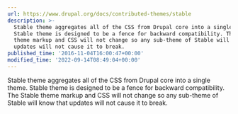```yaml
---
url: https://www.drupal.org/docs/contributed-themes/stable
description: >-
  Stable theme aggregates all of the CSS from Drupal core into a single theme.
  Stable theme is designed to be a fence for backward compatibility. The Stable
  theme markup and CSS will not change so any sub-theme of Stable will know that
  updates will not cause it to break.
published_time: '2016-11-04T16:00:47+00:00'
modified_time: '2022-09-14T08:49:04+00:00'
---
```

Stable theme aggregates all of the CSS from Drupal core into a single theme. Stable theme is designed to be a fence for backward compatibility. The Stable theme markup and CSS will not change so any sub-theme of Stable will know that updates will not cause it to break.